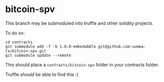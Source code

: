 # bitcoin-spv

This branch may be submoduled into truffle and other solidity projects.

To do so:
```
cd contracts
git submodule add -f -b 1.0.0-embedabble git@github.com:summa-tx/bitcoin-spv.git
git submodule update --remote
```

This should place a `contracts/bitcoin-spv` folder in your contracts folder.

Truffle _should_ be able to find this :)

